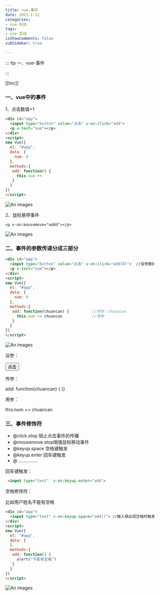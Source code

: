 ```yaml
---
title: vue-事件
date: 2021-1-12
categories:
- vue-实战
tags:
- vue-实战
isShowComments: false
subSidebar: true

---
```


:::  tip 一、vue-事件

:::

[[toc]]

### 一、vue中的事件

1、点击数值+1

```html
<div id="app">
  <input type="button" value="点击" v-on:click="add">
  <p v-text="num"></p>
</div>
<script>
new Vue({
  el: "#app",
  data: {
    num: 0
  },
  methods:{
   add: function() {
     this.num ++
   }
  }
})
</script>

```



![An images](/images/88.png) 



2、鼠标悬停事件

```
<p v-on:mousemove="addd"></p>
```

![An images](/images/89.png) 



### 二、事件的参数传递分成三部分

```html
<div id="app">
  <input type="button" value="点击" v-on:click="add(8)">  //设参数8
  <p v-text="num"></p>
</div>
<script>
new Vue({
  el: "#app",
  data: {
    num: 0
  },
  methods:{
   add: function(chuancan) {          //传参：chuancan
     this.num += chuancan             //用参
   }
  }
})
</script>
```

![An images](/images/90.png) 

设参：

   <input type="button" value="点击" v-on:click="add(8)">

传参：

 add: function(chuancan) {  )}

用参：

  this.num += chuancan 

### 三、事件修饰符

- @click.stop 阻止点击事件的传播
- @mousemove.stop阻值鼠标移动事件
- @keyup.space  空格键触发
- @keyup.enter    回车键触发
- @ ...............

回车键触发：

```html
 <input type="text"  v-on:keyup.enter="add">
```

空格修饰符：

比如用户姓名不能有空格

```html
<div id="app">
  <input type="text" v-on:keyup.space="add()"> //输入框出现空格时触发
</div>
<script>
new Vue({
  el: "#app",
  data: {
  },
  methods:{
   add: function() {
     alert("不能有空格")
   }
  }
})
</script>
```

![An images](/images/91.png) 